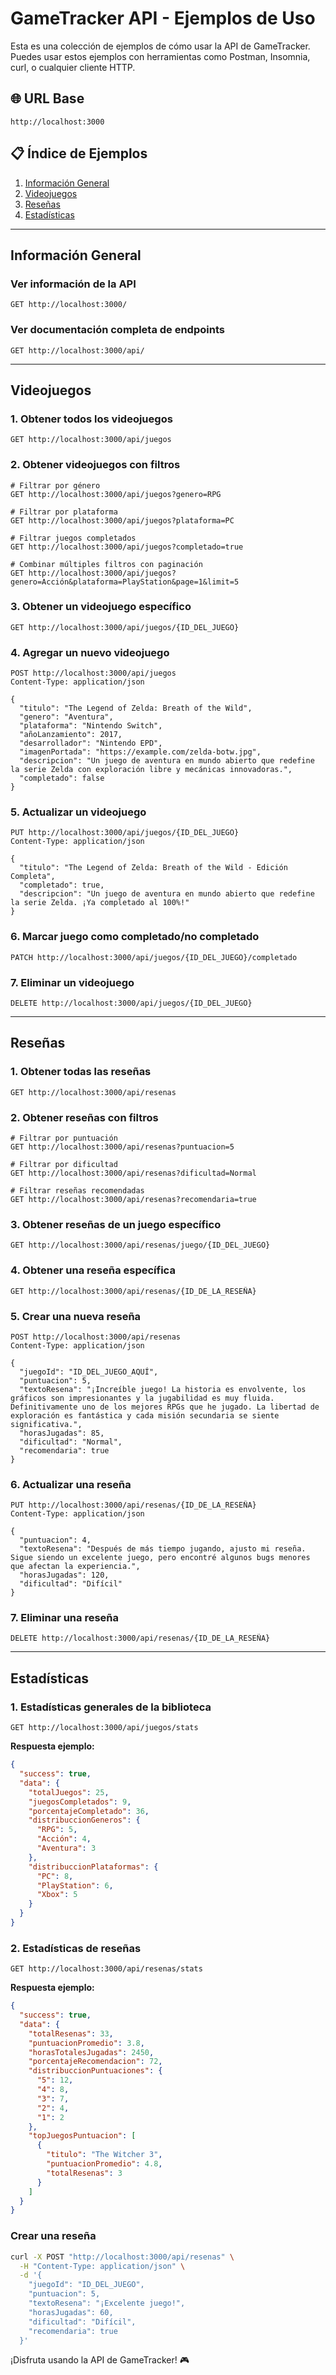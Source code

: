 # GameTracker API - Ejemplos de Uso

Esta es una colección de ejemplos de cómo usar la API de GameTracker. Puedes usar estos ejemplos con herramientas como Postman, Insomnia, curl, o cualquier cliente HTTP.

## 🌐 URL Base
```
http://localhost:3000
```

## 📋 Índice de Ejemplos

1. [Información General](#información-general)
2. [Videojuegos](#videojuegos)
3. [Reseñas](#reseñas)
4. [Estadísticas](#estadísticas)

---

## Información General

### Ver información de la API
```http
GET http://localhost:3000/
```

### Ver documentación completa de endpoints
```http
GET http://localhost:3000/api/
```

---

## Videojuegos

### 1. Obtener todos los videojuegos
```http
GET http://localhost:3000/api/juegos
```

### 2. Obtener videojuegos con filtros
```http
# Filtrar por género
GET http://localhost:3000/api/juegos?genero=RPG

# Filtrar por plataforma
GET http://localhost:3000/api/juegos?plataforma=PC

# Filtrar juegos completados
GET http://localhost:3000/api/juegos?completado=true

# Combinar múltiples filtros con paginación
GET http://localhost:3000/api/juegos?genero=Acción&plataforma=PlayStation&page=1&limit=5
```

### 3. Obtener un videojuego específico
```http
GET http://localhost:3000/api/juegos/{ID_DEL_JUEGO}
```

### 4. Agregar un nuevo videojuego
```http
POST http://localhost:3000/api/juegos
Content-Type: application/json

{
  "titulo": "The Legend of Zelda: Breath of the Wild",
  "genero": "Aventura",
  "plataforma": "Nintendo Switch",
  "añoLanzamiento": 2017,
  "desarrollador": "Nintendo EPD",
  "imagenPortada": "https://example.com/zelda-botw.jpg",
  "descripcion": "Un juego de aventura en mundo abierto que redefine la serie Zelda con exploración libre y mecánicas innovadoras.",
  "completado": false
}
```

### 5. Actualizar un videojuego
```http
PUT http://localhost:3000/api/juegos/{ID_DEL_JUEGO}
Content-Type: application/json

{
  "titulo": "The Legend of Zelda: Breath of the Wild - Edición Completa",
  "completado": true,
  "descripcion": "Un juego de aventura en mundo abierto que redefine la serie Zelda. ¡Ya completado al 100%!"
}
```

### 6. Marcar juego como completado/no completado
```http
PATCH http://localhost:3000/api/juegos/{ID_DEL_JUEGO}/completado
```

### 7. Eliminar un videojuego
```http
DELETE http://localhost:3000/api/juegos/{ID_DEL_JUEGO}
```

---

## Reseñas

### 1. Obtener todas las reseñas
```http
GET http://localhost:3000/api/resenas
```

### 2. Obtener reseñas con filtros
```http
# Filtrar por puntuación
GET http://localhost:3000/api/resenas?puntuacion=5

# Filtrar por dificultad
GET http://localhost:3000/api/resenas?dificultad=Normal

# Filtrar reseñas recomendadas
GET http://localhost:3000/api/resenas?recomendaria=true
```

### 3. Obtener reseñas de un juego específico
```http
GET http://localhost:3000/api/resenas/juego/{ID_DEL_JUEGO}
```

### 4. Obtener una reseña específica
```http
GET http://localhost:3000/api/resenas/{ID_DE_LA_RESEÑA}
```

### 5. Crear una nueva reseña
```http
POST http://localhost:3000/api/resenas
Content-Type: application/json

{
  "juegoId": "ID_DEL_JUEGO_AQUÍ",
  "puntuacion": 5,
  "textoResena": "¡Increíble juego! La historia es envolvente, los gráficos son impresionantes y la jugabilidad es muy fluida. Definitivamente uno de los mejores RPGs que he jugado. La libertad de exploración es fantástica y cada misión secundaria se siente significativa.",
  "horasJugadas": 85,
  "dificultad": "Normal",
  "recomendaria": true
}
```

### 6. Actualizar una reseña
```http
PUT http://localhost:3000/api/resenas/{ID_DE_LA_RESEÑA}
Content-Type: application/json

{
  "puntuacion": 4,
  "textoResena": "Después de más tiempo jugando, ajusto mi reseña. Sigue siendo un excelente juego, pero encontré algunos bugs menores que afectan la experiencia.",
  "horasJugadas": 120,
  "dificultad": "Difícil"
}
```

### 7. Eliminar una reseña
```http
DELETE http://localhost:3000/api/resenas/{ID_DE_LA_RESEÑA}
```

---

## Estadísticas

### 1. Estadísticas generales de la biblioteca
```http
GET http://localhost:3000/api/juegos/stats
```

**Respuesta ejemplo:**
```json
{
  "success": true,
  "data": {
    "totalJuegos": 25,
    "juegosCompletados": 9,
    "porcentajeCompletado": 36,
    "distribuccionGeneros": {
      "RPG": 5,
      "Acción": 4,
      "Aventura": 3
    },
    "distribuccionPlataformas": {
      "PC": 8,
      "PlayStation": 6,
      "Xbox": 5
    }
  }
}
```

### 2. Estadísticas de reseñas
```http
GET http://localhost:3000/api/resenas/stats
```

**Respuesta ejemplo:**
```json
{
  "success": true,
  "data": {
    "totalResenas": 33,
    "puntuacionPromedio": 3.8,
    "horasTotalesJugadas": 2450,
    "porcentajeRecomendacion": 72,
    "distribuccionPuntuaciones": {
      "5": 12,
      "4": 8,
      "3": 7,
      "2": 4,
      "1": 2
    },
    "topJuegosPuntuacion": [
      {
        "titulo": "The Witcher 3",
        "puntuacionPromedio": 4.8,
        "totalResenas": 3
      }
    ]
  }
}
```

### Crear una reseña
```bash
curl -X POST "http://localhost:3000/api/resenas" \
  -H "Content-Type: application/json" \
  -d '{
    "juegoId": "ID_DEL_JUEGO",
    "puntuacion": 5,
    "textoResena": "¡Excelente juego!",
    "horasJugadas": 60,
    "dificultad": "Difícil",
    "recomendaria": true
  }'
```

¡Disfruta usando la API de GameTracker! 🎮
